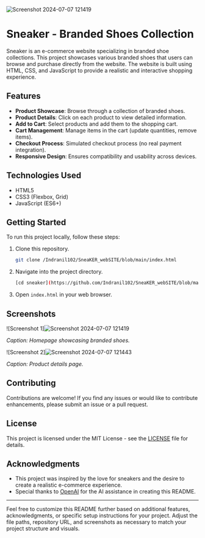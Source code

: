 ![Screenshot 2024-07-07 121419](https://github.com/Indranil102/SneaKER_webSITE/assets/115712973/11267e39-0b32-4512-b0f7-33082dc0f7e9)
# Sneaker - Branded Shoes Collection

Sneaker is an e-commerce website specializing in branded shoe collections. This project showcases various branded shoes that users can browse and purchase directly from the website. The website is built using HTML, CSS, and JavaScript to provide a realistic and interactive shopping experience.

## Features

- **Product Showcase**: Browse through a collection of branded shoes.
- **Product Details**: Click on each product to view detailed information.
- **Add to Cart**: Select products and add them to the shopping cart.
- **Cart Management**: Manage items in the cart (update quantities, remove items).
- **Checkout Process**: Simulated checkout process (no real payment integration).
- **Responsive Design**: Ensures compatibility and usability across devices.

## Technologies Used

- HTML5
- CSS3 (Flexbox, Grid)
- JavaScript (ES6+)

## Getting Started

To run this project locally, follow these steps:

1. Clone this repository.
   ```bash
   git clone /Indranil102/SneaKER_webSITE/blob/main/index.html
   ```

2. Navigate into the project directory.
   ```bash
   [cd sneaker](https://github.com/Indranil102/SneaKER_webSITE/blob/main/index.html)
   ```

3. Open `index.html` in your web browser.

## Screenshots

![Screenshot 1]![Screenshot 2024-07-07 121419](https://github.com/Indranil102/SneaKER_webSITE/assets/115712973/11ed050d-4638-48d2-b0b2-58dda4ad9ad7)


*Caption: Homepage showcasing branded shoes.*

![Screenshot 2]![Screenshot 2024-07-07 121443](https://github.com/Indranil102/SneaKER_webSITE/assets/115712973/f60e5b01-174c-4e63-b707-b2bea1dbdef9)


*Caption: Product details page.*

## Contributing

Contributions are welcome! If you find any issues or would like to contribute enhancements, please submit an issue or a pull request.

## License

This project is licensed under the MIT License - see the [LICENSE](LICENSE) file for details.

## Acknowledgments

- This project was inspired by the love for sneakers and the desire to create a realistic e-commerce experience.
- Special thanks to [OpenAI](https://www.openai.com) for the AI assistance in creating this README.

---

Feel free to customize this README further based on additional features, acknowledgments, or specific setup instructions for your project. Adjust the file paths, repository URL, and screenshots as necessary to match your project structure and visuals.
